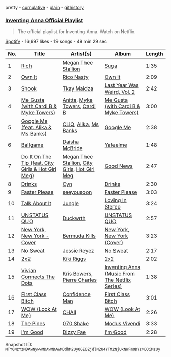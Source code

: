 pretty - [cumulative](/playlists/cumulative/37i9dQZF1DXdmaCKRqSTEw.md) - [plain](/playlists/plain/37i9dQZF1DXdmaCKRqSTEw) - [githistory](https://github.githistory.xyz/mackorone/spotify-playlist-archive/blob/main/playlists/plain/37i9dQZF1DXdmaCKRqSTEw)

### [Inventing Anna Official Playlist](https://open.spotify.com/playlist/37i9dQZF1DXdmaCKRqSTEw)

> The official playlist for Inventing Anna\. Watch on Netflix.

[Spotify](https://open.spotify.com/user/spotify) - 16,997 likes - 19 songs - 49 min 29 sec

| No. | Title | Artist(s) | Album | Length |
|---|---|---|---|---|
| 1 | [Rich](https://open.spotify.com/track/0fdQue15BjCMA3ov14ubF4) | [Megan Thee Stallion](https://open.spotify.com/artist/181bsRPaVXVlUKXrxwZfHK) | [Suga](https://open.spotify.com/album/6Lo6ylJg4qbFfxicPEOzMI) | 1:35 |
| 2 | [Own It](https://open.spotify.com/track/7aFBzG6MdozkQxyG4J3Qwm) | [Rico Nasty](https://open.spotify.com/artist/2OaHYHb2XcFPvqL3VsyPzU) | [Own It](https://open.spotify.com/album/1C8TGTR9HJKt2Lcl5ocXN5) | 2:09 |
| 3 | [Shook](https://open.spotify.com/track/3a38vBSdr4IbomTtsOW1HL) | [Tkay Maidza](https://open.spotify.com/artist/1kMPdZQVdUhMDKDWOJM5iK) | [Last Year Was Weird, Vol\. 2](https://open.spotify.com/album/36nDwdvBHoJMIZn0wzYWrD) | 2:42 |
| 4 | [Me Gusta \(with Cardi B & Myke Towers\)](https://open.spotify.com/track/7e1VoRlNumuEkXlITMHKLE) | [Anitta](https://open.spotify.com/artist/7FNnA9vBm6EKceENgCGRMb), [Myke Towers](https://open.spotify.com/artist/7iK8PXO48WeuP03g8YR51W), [Cardi B](https://open.spotify.com/artist/4kYSro6naA4h99UJvo89HB) | [Me Gusta \(with Cardi B & Myke Towers\)](https://open.spotify.com/album/5J7bWCachL4Q662xAfzyJd) | 3:00 |
| 5 | [Google Me \(feat\. Alika & Ms Banks\)](https://open.spotify.com/track/6fg2qWBpF8vz2Ywj1TSyx2) | [CLiQ](https://open.spotify.com/artist/2IQIEHvL14Tj7vOKHbIMMj), [Alika](https://open.spotify.com/artist/1U3n3wACHLjc8sS1obMEuf), [Ms Banks](https://open.spotify.com/artist/4imxqng3RrOBmykL2DhIJC) | [Google Me](https://open.spotify.com/album/4QaqcmUSSTeYFu0kx5UhTn) | 2:38 |
| 6 | [Ballgame](https://open.spotify.com/track/3CUMLFrBNHv2cuBWiFAfoB) | [Daisha McBride](https://open.spotify.com/artist/3gTb0Vm6wFbRFVTAhDTgId) | [Yafeelme](https://open.spotify.com/album/7v2hxk0sLXrqCVLD1p8hE3) | 1:48 |
| 7 | [Do It On The Tip \(feat\. City Girls & Hot Girl Meg\)](https://open.spotify.com/track/2993VQSr7a2Dj5hI5xcWG0) | [Megan Thee Stallion](https://open.spotify.com/artist/181bsRPaVXVlUKXrxwZfHK), [City Girls](https://open.spotify.com/artist/37hAfseJWi0G3Scife12Il), [Hot Girl Meg](https://open.spotify.com/artist/1ZEqGVxGNeiNyssm83CeKP) | [Good News](https://open.spotify.com/album/0KjckH1EE6HRRurMIXSc0r) | 2:47 |
| 8 | [Drinks](https://open.spotify.com/track/7c2ag2Q4vhJyjDANataJj2) | [Cyn](https://open.spotify.com/artist/0lPhSdyfILTWuDUWJRyAk7) | [Drinks](https://open.spotify.com/album/6JOAYeMZPAV5liS4RlUA0b) | 2:30 |
| 9 | [Faster Please](https://open.spotify.com/track/1E8WiCruTiJgwFUTCuhSIh) | [seeyousoon](https://open.spotify.com/artist/2QFne35yv8Kjaey8tbYiT1) | [Faster Please](https://open.spotify.com/album/5CEefcfGyvum65f2J73YRM) | 3:03 |
| 10 | [Talk About It](https://open.spotify.com/track/4MLcutHNxBO4PuO2Rgw12Y) | [Jungle](https://open.spotify.com/artist/59oA5WbbQvomJz2BuRG071) | [Loving In Stereo](https://open.spotify.com/album/3xuvOKpNqynROqZt8Tvcfh) | 3:24 |
| 11 | [UNSTATUS QUO](https://open.spotify.com/track/5JrGf6LaoUgx94PamvZ4eI) | [Duckwrth](https://open.spotify.com/artist/6I3MElirhT5t6Kf7p0hGk9) | [UNSTATUS QUO](https://open.spotify.com/album/6TLLBBll0rVoCjHxnGiybO) | 2:57 |
| 12 | [New York, New York \- Cover](https://open.spotify.com/track/4PKBnHyHqXGjVXFuiGK0Jp) | [Bermuda Kills](https://open.spotify.com/artist/77xksHBmH0nrQ8kTUZmwH6) | [New York, New York \(Cover\)](https://open.spotify.com/album/64Gy446NyhC2CmbVMac8v4) | 3:23 |
| 13 | [No Sweat](https://open.spotify.com/track/2p1FYe6RRNm7xl3xy6j1gv) | [Jessie Reyez](https://open.spotify.com/artist/3KedxarmBCyFBevnqQHy3P) | [No Sweat](https://open.spotify.com/album/7uMPr1RFVVffsjyQ2j3zWZ) | 2:17 |
| 14 | [2x2](https://open.spotify.com/track/3h4ssrSHeGLooWrFMJXnYa) | [Kiki Riggs](https://open.spotify.com/artist/11Mgr4ti2uhpmBr6rJmIkB) | [2x2](https://open.spotify.com/album/3aIEiLD66Ud9nOermY8pT3) | 2:02 |
| 15 | [Vivian Connects The Dots](https://open.spotify.com/track/2RtkEH2NxXMBkRWG5yjhZ0) | [Kris Bowers](https://open.spotify.com/artist/2wWBoQpcybsDVpouFubTqZ), [Pierre Charles](https://open.spotify.com/artist/6GEwcVy8uYmMizh1nJl5B5) | [Inventing Anna \(Music From The Netflix Series\)](https://open.spotify.com/album/1xBVcdm8o7j8sjMTk2sAgM) | 1:38 |
| 16 | [First Class Bitch](https://open.spotify.com/track/5wIuzHBxFEM6TXwAvg6Xxo) | [Confidence Man](https://open.spotify.com/artist/0RwXnFrEoI8tltFvYpJgP6) | [First Class Bitch](https://open.spotify.com/album/7EgYldvSDOCj4DBJm7JJgk) | 3:01 |
| 17 | [WOW \(Look At Me\)](https://open.spotify.com/track/1zwyg3yZlh4zYk4i5oJAN5) | [CHAII](https://open.spotify.com/artist/5QYfFIxVcsJtK600MxqtpF) | [WOW \(Look At Me\)](https://open.spotify.com/album/1SlAViaRrfVaDRsSvjoe0f) | 2:26 |
| 18 | [The Pines](https://open.spotify.com/track/0uTw7TNnYn64XmCAo5jr0c) | [070 Shake](https://open.spotify.com/artist/12Zk1DFhCbHY6v3xep2ZjI) | [Modus Vivendi](https://open.spotify.com/album/6Q2rUMVAKj1DaDh3xB0IEU) | 3:33 |
| 19 | [I'm Good](https://open.spotify.com/track/2JHnZr94NIAJ2Klv8LyeeU) | [Dizzy Fae](https://open.spotify.com/artist/0jt1EsJCeoQXLNDta4JF6c) | [I'm Good](https://open.spotify.com/album/7J0ZIqCXonETepPyPf1Eka) | 2:28 |

Snapshot ID: `MTY0NzYzMDAwNywwMDAwMDAwMDdhM2UyOGE0ZjdlN2U4YTM2NjUxNWFmODYzMDJiMzUy`

